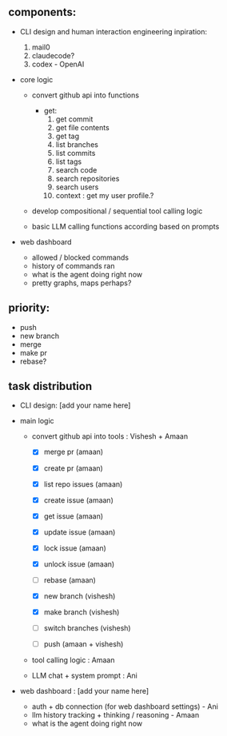 ## components: 
- CLI design and human interaction engineering
    inpiration: 
    1. mail0
    2. claudecode?
    3. codex - OpenAI
- core logic

    - convert github api into functions 
        - get: 
            1. get commit
            2. get file contents 
            3. get tag
            4. list branches
            5. list commits
            6. list tags 
            7. search code
            8. search repositories
            9. search users
            10. context : get my user profile.?

    - develop compositional / sequential tool calling logic 
        

    - basic LLM calling functions according based on prompts


- web dashboard
    - allowed / blocked commands
    - history of commands ran
    - what is the agent doing right now
    - pretty graphs, maps perhaps?


## priority:
- push
- new branch 
- merge
- make pr
- rebase?


## task distribution 

- CLI design: [add your name here]

- main logic
    - convert github api into tools : Vishesh + Amaan
        - [x] merge pr (amaan)
        - [x] create pr (amaan)
        - [x] list repo issues (amaan)
        - [x] create issue (amaan)
        - [x] get issue (amaan)
        - [x] update issue (amaan)
        - [x] lock issue (amaan)
        - [x] unlock issue (amaan)

        - [ ] rebase (amaan)

        - [x] new branch (vishesh)  
        - [x] make branch (vishesh)
        - [ ] switch branches (vishesh)
        - [ ] push (amaan + vishesh)

    - tool calling logic : Amaan
    
    - LLM chat + system prompt : Ani

- web dashboard : [add your name here]
    - auth + db connection (for web dashboard settings) - Ani
    - llm history tracking + thinking / reasoning - Amaan
    - what is the agent doing right now 
